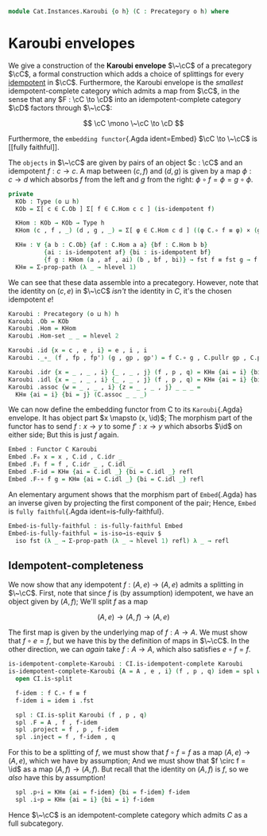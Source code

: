 <!--
```agda
open import Cat.Functor.Properties
open import Cat.Prelude

import Cat.Diagram.Idempotent as CI
```
-->

```agda
module Cat.Instances.Karoubi {o h} (C : Precategory o h) where
```

<!--
```agda
open CI C
import Cat.Reasoning C as C
open C.HLevel-instance
open Precategory
open Functor
```
-->

# Karoubi envelopes

We give a construction of the **Karoubi envelope** $\~\cC$ of a
precategory $\cC$, a formal construction which adds a choice of
splittings for every [idempotent] in $\cC$. Furthermore, the Karoubi
envelope is the _smallest_ idempotent-complete category which admits a
map from $\cC$, in the sense that any $F : \cC \to \cD$ into an
idempotent-complete category $\cD$ factors through $\~\cC$:

$$
\cC \mono \~\cC \to \cD
$$

Furthermore, the `embedding functor`{.Agda ident=Embed} $\cC \to
\~\cC$ is [[fully faithful]].

[idempotent]: Cat.Diagram.Idempotent.html

The `objects` in $\~\cC$ are given by pairs of an object $c : \cC$
and an idempotent $f : c \to c$. A map between $(c,f)$ and $(d,g)$ is
given by a map $\phi : c \to d$ which absorbs $f$ from the left and $g$
from the right: $\phi \circ f = \phi = g \circ \phi$.

```agda
private
  KOb : Type (o ⊔ h)
  KOb = Σ[ c ∈ C.Ob ] Σ[ f ∈ C.Hom c c ] (is-idempotent f)

  KHom : KOb → KOb → Type h
  KHom (c , f , _) (d , g , _) = Σ[ φ ∈ C.Hom c d ] ((φ C.∘ f ≡ φ) × (g C.∘ φ ≡ φ))

  KH≡ : ∀ {a b : C.Ob} {af : C.Hom a a} {bf : C.Hom b b}
          {ai : is-idempotent af} {bi : is-idempotent bf}
          {f g : KHom (a , af , ai) (b , bf , bi)} → fst f ≡ fst g → f ≡ g
  KH≡ = Σ-prop-path (λ _ → hlevel 1)
```

We can see that these data assemble into a precategory. However, note
that the identity on $(c,e)$ in $\~\cC$ _isn't_ the identity in $C$,
it's the chosen idempotent $e$!

```agda
Karoubi : Precategory (o ⊔ h) h
Karoubi .Ob = KOb
Karoubi .Hom = KHom
Karoubi .Hom-set _ _ = hlevel 2

Karoubi .id {x = c , e , i} = e , i , i
Karoubi ._∘_ (f , fp , fp') (g , gp , gp') = f C.∘ g , C.pullr gp , C.pulll fp'

Karoubi .idr {x = _ , _ , i} {_ , _ , j} (f , p , q) = KH≡ {ai = i} {bi = j} p
Karoubi .idl {x = _ , _ , i} {_ , _ , j} (f , p , q) = KH≡ {ai = i} {bi = j} q
Karoubi .assoc {w = _ , _ , i} {z = _ , _ , j} _ _ _ =
  KH≡ {ai = i} {bi = j} (C.assoc _ _ _)
```

We can now define the embedding functor from C to its `Karoubi`{.Agda}
envelope. It has object part $x \mapsto (x, \id)$; The morphism
part of the functor has to send $f : x \to y$ to some $f' : x \to y$
which absorbs $\id$ on either side; But this is just $f$ again.

```agda
Embed : Functor C Karoubi
Embed .F₀ x = x , C.id , C.idr _
Embed .F₁ f = f , C.idr _ , C.idl _
Embed .F-id = KH≡ {ai = C.idl _} {bi = C.idl _} refl
Embed .F-∘ f g = KH≡ {ai = C.idl _} {bi = C.idl _} refl
```

An elementary argument shows that the morphism part of `Embed`{.Agda}
has an inverse given by projecting the first component of the pair;
Hence, `Embed` is `fully faithful`{.Agda ident=is-fully-faithful}.

```agda
Embed-is-fully-faithful : is-fully-faithful Embed
Embed-is-fully-faithful = is-iso→is-equiv $
  iso fst (λ _ → Σ-prop-path (λ _ → hlevel 1) refl) λ _ → refl
```

## Idempotent-completeness

We now show that any idempotent $f : (A, e) \to (A, e)$ admits a
splitting in $\~\cC$. First, note that since $f$ is (by assumption)
idempotent, we have an object given by $(A, f)$; We'll split $f$ as a
map

$$
(A, e) \to (A, f) \to (A, e)
$$

The first map is given by the underlying map of $f : A \to A$. We must
show that $f \circ e = f$, but we have this by the definition of maps in
$\~\cC$. In the other direction, we can _again_ take $f : A \to A$,
which also satisfies $e \circ f = f$.

```agda
is-idempotent-complete-Karoubi : CI.is-idempotent-complete Karoubi
is-idempotent-complete-Karoubi {A = A , e , i} (f , p , q) idem = spl where
  open CI.is-split

  f-idem : f C.∘ f ≡ f
  f-idem i = idem i .fst

  spl : CI.is-split Karoubi (f , p , q)
  spl .F = A , f , f-idem
  spl .project = f , p , f-idem
  spl .inject = f , f-idem , q
```

For this to be a splitting of $f$, we must show that $f \circ f = f$ as
a map $(A, e) \to (A, e)$, which we have by assumption; And we must show
that $f \circ f = \id$ as a map $(A, f) \to (A, f)$. But recall
that the identity on $(A, f)$ is $f$, so we _also_ have this by
assumption!

```agda
  spl .p∘i = KH≡ {ai = f-idem} {bi = f-idem} f-idem
  spl .i∘p = KH≡ {ai = i} {bi = i} f-idem
```

Hence $\~\cC$ is an idempotent-complete category which admits $C$ as
a full subcategory.
